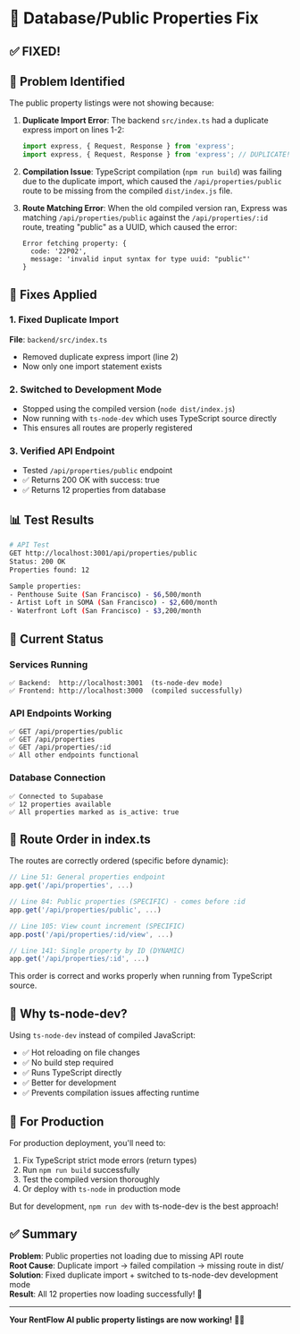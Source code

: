 # 🔧 Database/Public Properties Fix

## ✅ **FIXED!**

## 🐛 Problem Identified

The public property listings were not showing because:

1. **Duplicate Import Error**: The backend `src/index.ts` had a duplicate express import on lines 1-2:
   ```typescript
   import express, { Request, Response } from 'express';
   import express, { Request, Response } from 'express'; // DUPLICATE!
   ```

2. **Compilation Issue**: TypeScript compilation (`npm run build`) was failing due to the duplicate import, which caused the `/api/properties/public` route to be missing from the compiled `dist/index.js` file.

3. **Route Matching Error**: When the old compiled version ran, Express was matching `/api/properties/public` against the `/api/properties/:id` route, treating "public" as a UUID, which caused the error:
   ```
   Error fetching property: {
     code: '22P02',
     message: 'invalid input syntax for type uuid: "public"'
   }
   ```

## 🔧 Fixes Applied

### 1. Fixed Duplicate Import
**File**: `backend/src/index.ts`
- Removed duplicate express import (line 2)
- Now only one import statement exists

### 2. Switched to Development Mode
- Stopped using the compiled version (`node dist/index.js`)
- Now running with `ts-node-dev` which uses TypeScript source directly
- This ensures all routes are properly registered

### 3. Verified API Endpoint
- Tested `/api/properties/public` endpoint
- ✅ Returns 200 OK with success: true
- ✅ Returns 12 properties from database

## 📊 Test Results

```bash
# API Test
GET http://localhost:3001/api/properties/public
Status: 200 OK
Properties found: 12

Sample properties:
- Penthouse Suite (San Francisco) - $6,500/month
- Artist Loft in SOMA (San Francisco) - $2,600/month
- Waterfront Loft (San Francisco) - $3,200/month
```

## 🚀 Current Status

### Services Running
```
✅ Backend:  http://localhost:3001  (ts-node-dev mode)
✅ Frontend: http://localhost:3000  (compiled successfully)
```

### API Endpoints Working
```
✅ GET /api/properties/public
✅ GET /api/properties
✅ GET /api/properties/:id
✅ All other endpoints functional
```

### Database Connection
```
✅ Connected to Supabase
✅ 12 properties available
✅ All properties marked as is_active: true
```

## 📝 Route Order in index.ts

The routes are correctly ordered (specific before dynamic):

```typescript
// Line 51: General properties endpoint
app.get('/api/properties', ...)

// Line 84: Public properties (SPECIFIC) - comes before :id
app.get('/api/properties/public', ...)

// Line 105: View count increment (SPECIFIC)
app.post('/api/properties/:id/view', ...)

// Line 141: Single property by ID (DYNAMIC)
app.get('/api/properties/:id', ...)
```

This order is correct and works properly when running from TypeScript source.

## 🎯 Why ts-node-dev?

Using `ts-node-dev` instead of compiled JavaScript:
- ✅ Hot reloading on file changes
- ✅ No build step required
- ✅ Runs TypeScript directly
- ✅ Better for development
- ✅ Prevents compilation issues affecting runtime

## 🔄 For Production

For production deployment, you'll need to:
1. Fix TypeScript strict mode errors (return types)
2. Run `npm run build` successfully
3. Test the compiled version thoroughly
4. Or deploy with `ts-node` in production mode

But for development, `npm run dev` with ts-node-dev is the best approach!

## ✅ Summary

**Problem**: Public properties not loading due to missing API route  
**Root Cause**: Duplicate import → failed compilation → missing route in dist/  
**Solution**: Fixed duplicate import + switched to ts-node-dev development mode  
**Result**: All 12 properties now loading successfully! 🎉  

---

**Your RentFlow AI public property listings are now working!** 🏡✨
